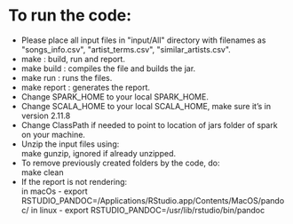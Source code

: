 

# To run the code:
* Please place all input files in "input/All" directory
with filenames as "songs_info.csv", "artist_terms.csv", "similar_artists.csv".
* make : build, run and report.<br>
* make build : compiles the file and builds the jar.<br>
* make run : runs the files.<br>
* make report : generates the report. <br>
* Change SPARK_HOME to your local SPARK_HOME. <br>
* Change SCALA_HOME to your local SCALA_HOME, make sure it’s in version 2.11.8 <br>
* Change ClassPath if needed to point to location of jars folder of spark on your machine. <br>
* Unzip the input files using:<br>make gunzip, ignored if already unzipped.<br>
* To remove previously created folders by the code, do:<br>make clean<br>
* If the report is not rendering:<br>
in macOs - export RSTUDIO_PANDOC=/Applications/RStudio.app/Contents/MacOS/pandoc/
in linux - export RSTUDIO_PANDOC=/usr/lib/rstudio/bin/pandoc
